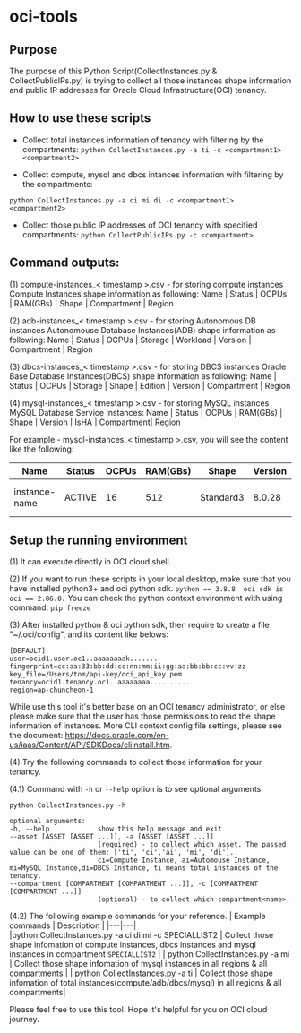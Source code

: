 # oci-tools

## Purpose
The purpose of this Python Script(CollectInstances.py & CollectPublicIPs.py) is trying to collect all those instances shape information and public IP addresses for Oracle Cloud Infrastructure(OCI) tenancy.


## How to use these scripts

- Collect total instances information of tenancy with filtering by the compartments:
```python CollectInstances.py -a ti -c <compartment1> <compartment2>```

- Collect compute, mysql and dbcs intances information with filtering by the compartments:

```python CollectInstances.py -a ci mi di -c <compartment1> <compartment2>```

- Collect those public IP addresses of OCI tenancy with specified compartments:
```python CollectPublicIPs.py -c <compartment>```

## Command outputs: 
(1) compute-instances_< timestamp >.csv - for storing compute instances
Compute Instances shape information as following: 
Name | Status | OCPUs | RAM(GBs) | Shape | Compartment | Region


(2) adb-instances_< timestamp >.csv - for storing Autonomous DB instances
Autonomouse Database Instances(ADB) shape information as following: 
Name | Status | OCPUs | Storage | Workload | Version | Compartment | Region

(3) dbcs-instances_< timestamp >.csv - for storing DBCS instances
Oracle Base Database Instances(DBCS) shape information as following: 
Name | Status | OCPUs | Storage | Shape | Edition | Version | Compartment | Region


(4) mysql-instances_< timestamp >.csv - for storing MySQL instances
MySQL Database Service Instances:
Name | Status | OCPUs | RAM(GBs) | Shape | Version | IsHA | Compartment| Region

For example - mysql-instances_< timestamp >.csv, you will see the content like the following:

| Name | Status | OCPUs | RAM(GBs) | Shape | Version | IsHA | Compartment| Region |
|---|---|---|---|---|---|---|---|---|
| instance-name | ACTIVE | 16 | 512 | Standard3 | 8.0.28 | FALSE | root > A > C | us-ashburn-1 |



## Setup the running environment
(1) It can execute directly in OCI cloud shell.

(2) If you want to run these scripts in your local desktop, make sure that you have installed python3+ and oci python sdk.
	```
	python == 3.8.8 
	oci sdk is oci == 2.86.0.
	```
	You can check the python context environment with using command:
	```
	pip freeze
	```

(3) After installed python & oci python sdk, then require to create a file "~/.oci/config", and its content like belows:
```
[DEFAULT]
user=ocid1.user.oc1..aaaaaaaak.......
fingerprint=cc:aa:33:bb:dd:cc:nn:mm:ii:gg:aa:bb:bb:cc:vv:zz
key_file=/Users/tom/api-key/oci_api_key.pem
tenancy=ocid1.tenancy.oc1..aaaaaaaa..........
region=ap-chuncheon-1
```

While use this tool it's better base on an OCI tenancy administrator, or else please make sure that the user has those permissions to read the shape information of instances. More CLI context config file settings, please see the document: https://docs.oracle.com/en-us/iaas/Content/API/SDKDocs/cliinstall.htm.


(4) Try the following commands to collect those information for your tenancy.

(4.1) Command with `-h` or `--help` option is to see optional arguments.
  ```
  python CollectInstances.py -h
  
  optional arguments:
  -h, --help            show this help message and exit
  --asset [ASSET [ASSET ...]], -a [ASSET [ASSET ...]]
                        (required) - to collect which asset. The passed value can be one of them: ['ti', 'ci','ai', 'mi', 'di']. 
                        ci=Compute Instance, ai=Automouse Instance, mi=MySQL Instance,di=DBCS Instance, ti means total instances of the tenancy.
  --compartment [COMPARTMENT [COMPARTMENT ...]], -c [COMPARTMENT [COMPARTMENT ...]]
                        (optional) - to collect which compartment<name>.
  ```

(4.2) The following example commands for your reference.
| Example commands | Description |
|---|---|  
|python CollectInstances.py -a ci di mi -c SPECIALLIST2 | Collect those shape infomation of compute instances, dbcs instances and mysql instances in compartment `SPECIALLIST2` |
| python CollectInstances.py -a mi | Collect those shape infomation of mysql instances in all regions & all compartments |
| python CollectInstances.py -a ti | Collect those shape infomation of total instances(compute/adb/dbcs/mysql) in all regions & all compartments|


Please feel free to use this tool. Hope it's helpful for you on OCI cloud journey.
